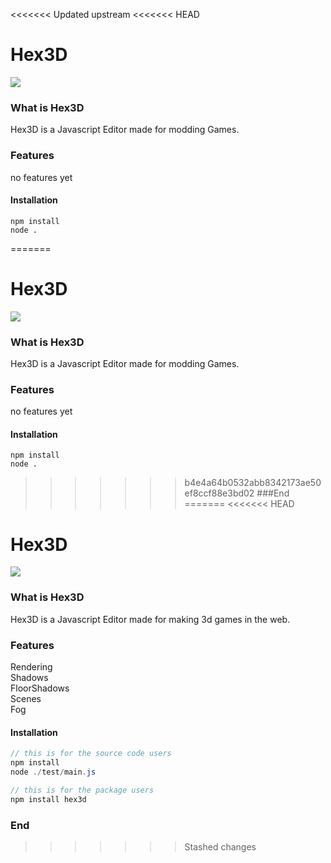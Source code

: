 <<<<<<< Updated upstream
<<<<<<< HEAD
# Hex3D
![](https://media.discordapp.net/attachments/987631648680075284/997632438262042634/Hex3D.png?width=640&height=288)

### What is Hex3D
Hex3D is a Javascript Editor made for modding Games.

### Features
no features yet

#### Installation

```
npm install
node .
```

=======
# Hex3D
![](https://media.discordapp.net/attachments/987631648680075284/997632438262042634/Hex3D.png?width=640&height=288)

### What is Hex3D
Hex3D is a Javascript Editor made for modding Games.

### Features
no features yet

#### Installation

```
npm install
node .
```

>>>>>>> b4e4a64b0532abb8342173ae50ef8ccf88e3bd02
###End
=======
<<<<<<< HEAD
# Hex3D
![](https://media.discordapp.net/attachments/987631648680075284/997632438262042634/Hex3D.png?width=640&height=288)

### What is Hex3D
Hex3D is a Javascript Editor made for making 3d games in the web.

### Features
Rendering <br />
Shadows <br />
FloorShadows <br />
Scenes <br />
Fog <br />

#### Installation
```cs
// this is for the source code users
npm install
node ./test/main.js
```
```cs
// this is for the package users
npm install hex3d
```

### End
>>>>>>> Stashed changes
